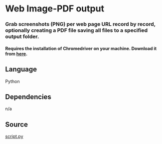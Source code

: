 # Web Image-PDF output

### Grab screenshots (PNG) per web page URL record by record, optionally creating a PDF file saving all files to a specified output folder.
#### Requires the installation of Chromedriver on your machine. Download it from [here](https://sites.google.com/a/chromium.org/chromedriver/downloads).


## Language
Python

## Dependencies
n/a

## Source
[script.py](https://github.com/visokio/omniscope-custom-blocks/blob/master/Outputs/Web%20Image-PDF%20output/script.py)
